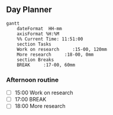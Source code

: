 ## Day Planner
```mermaid
gantt
    dateFormat  HH-mm
    axisFormat %H:%M
    %% Current Time: 11:51:00
    section Tasks
    Work on research     :15-00, 120mm
    More research     :18-00, 0mm
    section Breaks
    BREAK     :17-00, 60mm
```

### Afternoon routine
- [ ] 15:00 Work on research
- [ ] 17:00 BREAK
- [ ] 18:00 More research